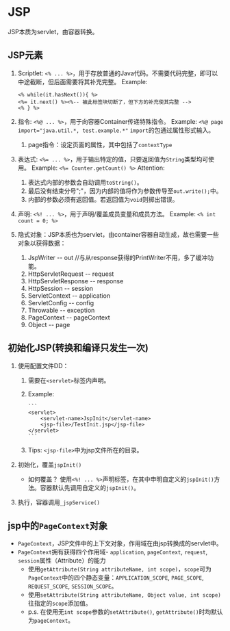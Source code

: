 # JSP
JSP本质为servlet，由容器转换。

## JSP元素
1. Scriptlet: `<% ... %>`，用于存放普通的Java代码。不需要代码完整，即可以中途截断，但后面需要将其补充完整。
   Example: 
   ```
   <% while(it.hasNext()){ %>
   <%= it.next() %><%-- 被此标签块切断了，但下方的补充使其完整 -->
   <% } %>
   ```

2. 指令: `<%@ ... %>`，用于向容器Container传递特殊指令。
   Example: `<%@ page import="java.util.*, test.example.*"`
   `import`的包通过属性形式输入。
	1. page指令：设定页面的属性，其中包括了`contextType`

3. 表达式: `<%= ... %>`，用于输出特定的值，只要返回值为`String`类型均可使用。
   Example: `<%= Counter.getCount() %>`
   Attention: 
    1. 表达式内部的参数会自动调用`toString()`。
    2. 最后没有结束分号";"，因为内部的值将作为参数传导至`out.write();`中。
    3. 内部的参数必须有返回值。若返回值为`void`则掷出错误。

4. 声明: `<%! ... %>`，用于声明/覆盖成员变量和成员方法。
   Example: `<% int count = 0; %>`

5. 隐式对象：JSP本质也为servlet，由container容器自动生成，故也需要一些对象以获得数据：
	1. JspWriter -- out //与从response获得的PrintWriter不用，多了缓冲功能。
	2. HttpServletRequest -- request
	3. HttpServletResponse -- response
	4. HttpSession -- session
	5. ServletContext -- application
	6. ServletConfig -- config
	7. Throwable -- exception
	8. PageContext -- pageContext
	9. Object -- page

## 初始化JSP(转换和编译只发生一次)
1. 使用配置文件DD：
	1. 需要在`<servlet>`标签内声明。
	2. Example:

           ```
           <servlet>
               <servlet-name>JspInit</servlet-name>
               <jsp-file>/TestInit.jsp</jsp-file>
           </servlet>
           ```
      3. Tips: `<jsp-file>`中为jsp文件所在的目录。


2. 初始化，覆盖`jspInit()`
   - 如何覆盖？ 使用`<%! ... %>`声明标签，在其中申明自定义的`jspInit()`方法。容器默认先调用自定义的`jspInit()`。

3. 执行，容器调用`_jspService()`

## jsp中的`PageContext`对象
- `PageContext`，JSP文件中的上下文对象，作用域在由jsp转换成的servlet中。
- `PageContext`拥有获得四个作用域- `application`, `pageContext`, `request`, `session`属性（Attribute）的能力
	- 使用`getAttribute(String attributeName, int scope)`，`scope`可为`PageContext`中的四个静态变量：`APPLICATION_SCOPE`, `PAGE_SCOPE`, `REQUEST_SCOPE`, `SESSION_SCOPE`。
	- 使用`setAttribute(String attributeName, Object value, int scope)`往指定的`scope`添加值。
	- p.s. 在使用无`int scope`参数的`setAttribute()`, `getAttribute()`时均默认为`pageContext`。

## 


